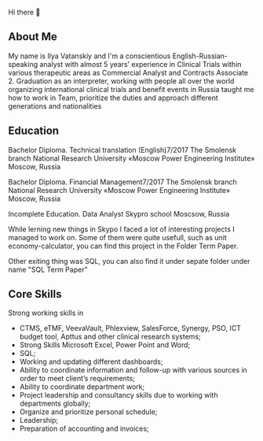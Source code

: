 Hi there 👋

## About Me
My name is Ilya Vatanskiy and I'm a conscientious English-Russian-speaking analyst with almost 5 years’ experience in Clinical Trials within various therapeutic areas as Commercial Analyst and Contracts Associate 2. Graduation as an interpreter, working with people all over the world organizing international clinical trials and benefit events in Russia taught me how to work in Team, prioritize the duties and approach different generations and nationalities

## Education 

Bachelor Diploma. 
Technical translation (English)7/2017
The Smolensk branch National Research University «Moscow Power Engineering Institute» Moscow, Russia

Bachelor Diploma. 
Financial Management7/2017
The Smolensk branch National Research University «Moscow Power Engineering Institute» Moscow, Russia

Incomplete Education.
Data Analyst
Skypro school
Moscsow, Russia

While lerning new things in Skypo I faced a lot of interesting projects I managed to work on. Some of them were quite usefull, such as unit economy-calculator, you can find this project in the Folder Term Paper.

Other exiting thing was SQL, you can also find it under sepate folder under name "SQL Term Paper"

## Core Skills

Strong working skills in
- CTMS, eTMF, VeevaVault, Phlexview, SalesForce, Synergy, PSO, ICT budget tool, Apttus and other clinical research systems;
- Strong Skills Microsoft Excel, Power Point and Word;
- SQL;
- Working and updating different dashboards;
- Ability to coordinate information and follow-up with various sources in order to meet client’s requirements;
- Ability to coordinate department work;
- Project leadership and consultancy skills due to working with departments globally;
- Organize and prioritize personal schedule;
- Leadership;
- Preparation of accounting and invoices;
 



